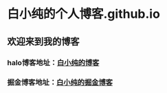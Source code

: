 # 白小纯的个人博客.github.io
**欢迎来到我的博客**
---
### halo博客地址：[白小纯的博客](http://43.138.15.126/) 
### 掘金博客地址：[白小纯的掘金博客](https://juejin.cn/user/888831181855246)
